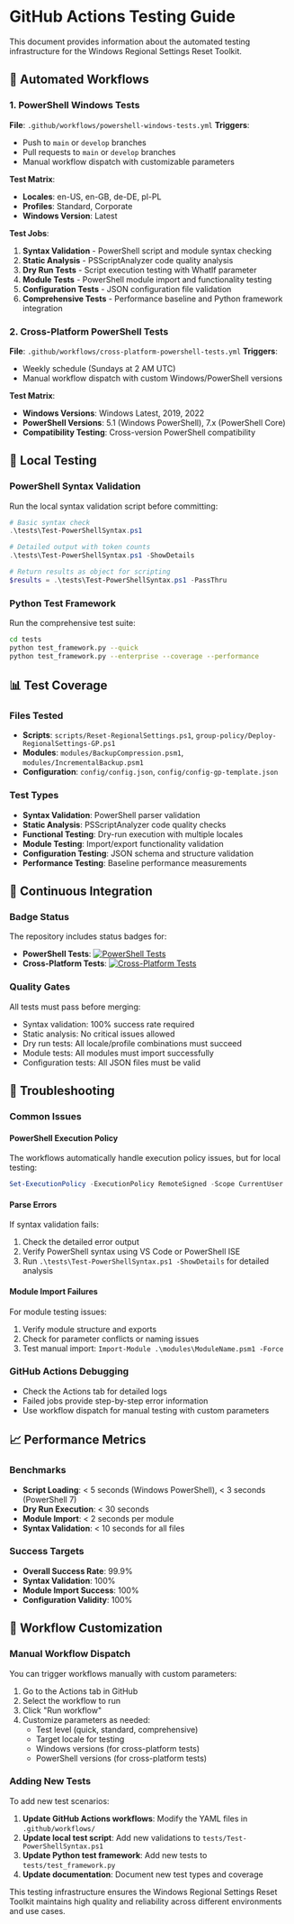 # GitHub Actions Testing Guide

This document provides information about the automated testing infrastructure for the Windows Regional Settings Reset Toolkit.

## 🔄 Automated Workflows

### 1. PowerShell Windows Tests
**File**: `.github/workflows/powershell-windows-tests.yml`
**Triggers**: 
- Push to `main` or `develop` branches
- Pull requests to `main` or `develop` branches 
- Manual workflow dispatch with customizable parameters

**Test Matrix**:
- **Locales**: en-US, en-GB, de-DE, pl-PL
- **Profiles**: Standard, Corporate
- **Windows Version**: Latest

**Test Jobs**:
1. **Syntax Validation** - PowerShell script and module syntax checking
2. **Static Analysis** - PSScriptAnalyzer code quality analysis  
3. **Dry Run Tests** - Script execution testing with WhatIf parameter
4. **Module Tests** - PowerShell module import and functionality testing
5. **Configuration Tests** - JSON configuration file validation
6. **Comprehensive Tests** - Performance baseline and Python framework integration

### 2. Cross-Platform PowerShell Tests
**File**: `.github/workflows/cross-platform-powershell-tests.yml`
**Triggers**:
- Weekly schedule (Sundays at 2 AM UTC)
- Manual workflow dispatch with custom Windows/PowerShell versions

**Test Matrix**:
- **Windows Versions**: Windows Latest, 2019, 2022
- **PowerShell Versions**: 5.1 (Windows PowerShell), 7.x (PowerShell Core)
- **Compatibility Testing**: Cross-version PowerShell compatibility

## 🧪 Local Testing

### PowerShell Syntax Validation
Run the local syntax validation script before committing:

```powershell
# Basic syntax check
.\tests\Test-PowerShellSyntax.ps1

# Detailed output with token counts
.\tests\Test-PowerShellSyntax.ps1 -ShowDetails

# Return results as object for scripting
$results = .\tests\Test-PowerShellSyntax.ps1 -PassThru
```

### Python Test Framework
Run the comprehensive test suite:

```bash
cd tests
python test_framework.py --quick
python test_framework.py --enterprise --coverage --performance
```

## 📊 Test Coverage

### Files Tested
- **Scripts**: `scripts/Reset-RegionalSettings.ps1`, `group-policy/Deploy-RegionalSettings-GP.ps1`
- **Modules**: `modules/BackupCompression.psm1`, `modules/IncrementalBackup.psm1`
- **Configuration**: `config/config.json`, `config/config-gp-template.json`

### Test Types
- **Syntax Validation**: PowerShell parser validation
- **Static Analysis**: PSScriptAnalyzer code quality checks
- **Functional Testing**: Dry-run execution with multiple locales
- **Module Testing**: Import/export functionality validation
- **Configuration Testing**: JSON schema and structure validation
- **Performance Testing**: Baseline performance measurements

## 🚀 Continuous Integration

### Badge Status
The repository includes status badges for:
- **PowerShell Tests**: [![PowerShell Tests](https://github.com/jomardyan/win-reginnal-reset/actions/workflows/powershell-windows-tests.yml/badge.svg)](https://github.com/jomardyan/win-reginnal-reset/actions/workflows/powershell-windows-tests.yml)
- **Cross-Platform Tests**: [![Cross-Platform Tests](https://github.com/jomardyan/win-reginnal-reset/actions/workflows/cross-platform-powershell-tests.yml/badge.svg)](https://github.com/jomardyan/win-reginnal-reset/actions/workflows/cross-platform-powershell-tests.yml)

### Quality Gates
All tests must pass before merging:
- Syntax validation: 100% success rate required
- Static analysis: No critical issues allowed
- Dry run tests: All locale/profile combinations must succeed
- Module tests: All modules must import successfully
- Configuration tests: All JSON files must be valid

## 🔧 Troubleshooting

### Common Issues

#### PowerShell Execution Policy
The workflows automatically handle execution policy issues, but for local testing:
```powershell
Set-ExecutionPolicy -ExecutionPolicy RemoteSigned -Scope CurrentUser
```

#### Parse Errors
If syntax validation fails:
1. Check the detailed error output
2. Verify PowerShell syntax using VS Code or PowerShell ISE
3. Run `.\tests\Test-PowerShellSyntax.ps1 -ShowDetails` for detailed analysis

#### Module Import Failures
For module testing issues:
1. Verify module structure and exports
2. Check for parameter conflicts or naming issues
3. Test manual import: `Import-Module .\modules\ModuleName.psm1 -Force`

### GitHub Actions Debugging
- Check the Actions tab for detailed logs
- Failed jobs provide step-by-step error information
- Use workflow dispatch for manual testing with custom parameters

## 📈 Performance Metrics

### Benchmarks
- **Script Loading**: < 5 seconds (Windows PowerShell), < 3 seconds (PowerShell 7)
- **Dry Run Execution**: < 30 seconds
- **Module Import**: < 2 seconds per module
- **Syntax Validation**: < 10 seconds for all files

### Success Targets
- **Overall Success Rate**: 99.9%
- **Syntax Validation**: 100%
- **Module Import Success**: 100%
- **Configuration Validity**: 100%

## 🔄 Workflow Customization

### Manual Workflow Dispatch
You can trigger workflows manually with custom parameters:

1. Go to the Actions tab in GitHub
2. Select the workflow to run
3. Click "Run workflow"
4. Customize parameters as needed:
   - Test level (quick, standard, comprehensive)
   - Target locale for testing
   - Windows versions (for cross-platform tests)
   - PowerShell versions (for cross-platform tests)

### Adding New Tests
To add new test scenarios:

1. **Update GitHub Actions workflows**: Modify the YAML files in `.github/workflows/`
2. **Update local test script**: Add new validations to `tests/Test-PowerShellSyntax.ps1`
3. **Update Python test framework**: Add new tests to `tests/test_framework.py`
4. **Update documentation**: Document new test types and coverage

This testing infrastructure ensures the Windows Regional Settings Reset Toolkit maintains high quality and reliability across different environments and use cases.